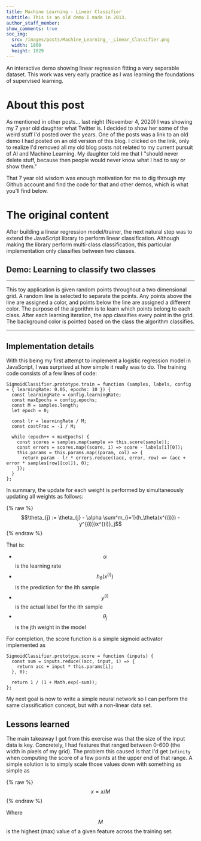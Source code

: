 ```yaml
---
title: Machine Learning - Linear Classifier
subtitle: This is an old demo I made in 2013.
author_staff_member: 
show_comments: true
soc_img:
  src: /images/posts/Machine_Learning_-_Linear_Classifier.png
  width: 1800
  height: 1029
---
```


An interactive demo showing linear regression fitting a very separable dataset. This work was very early practice as I was learning the foundations of supervised learning. 

# About this post

As mentioned in other posts... last night (November 4, 2020) I was showing my 7 year old daughter what Twitter is. I decided to show her some of the weird stuff I'd posted over the years. One of the posts was a link to an old demo I had posted on an old version of this blog. I clicked on the link, only to realize I'd removed all my old blog posts not related to my current pursuit of AI and Machine Learning. My daughter told me that I "should never delete stuff, because then people would never know what I had to say or show them."

That 7 year old wisdom was enough motivation for me to dig through my Github account and find the code for that and other demos, which is what you'll find below.

# The original content 

After building a linear regression model/trainer, the next natural step was to extend the JavaScript library to perform linear classification. Although making the library perform multi-class classification, this particular implementation only classifies between two classes.

## Demo: Learning to classify two classes
-----

This toy application is given random points throughout a two dimensional grid. A random line is selected to separate the points. Any points above the line are assigned a color, and points below the line are assigned a different color. The purpose of the algorithm is to learn which points belong to each class. After each learning iteration, the app classifies every point in the grid. The background color is pointed based on the class the algorithm classifies.

<div id="linear-classifier-container"></div>
<style>
    .lin-reg-canvas {
        background: #fff;
        width: 50%;
        image-rendering: pixelated;
    }
    #painting-container p { font-family: monospace; }
    #painting-container button { margin: 10px auto; }
    @media only screen and (max-width: 600px) {
        .lin-reg-canvas {
            width: 100%;
        }
    }
</style>
<script src="/js/MathJax.js"></script>
<script src="/js/demo/logistic_regression_plot.bundle.js"></script>
<script>formigone.logistic_regression_plot.default(document.getElementById('linear-classifier-container'));</script>

<hr/>

## Implementation details

With this being my first attempt to implement a logistic regression model in JavaScript, I was surprised at how simple it really was to do. The training code consists of a few lines of code: 
 
    SigmoidClassifier.prototype.train = function (samples, labels, config = { learningRate: 0.05, epochs: 10 }) {
      const learningRate = config.learningRate;
      const maxEpochs = config.epochs;
      const M = samples.length;
      let epoch = 0;

      const lr = learningRate / M;
      const costFrac = -1 / M;
    
      while (epoch++ < maxEpochs) {
        const scores = samples.map(sample => this.score(sample));
        const errors = scores.map((score, i) => score - labels[i][0]);
        this.params = this.params.map((param, col) => {
          return param - lr * errors.reduce((acc, error, row) => (acc + error * samples[row][col]), 0);
        });
      }
    };

In summary, the update for each weight is performed by simultaneously updating all weights as follows: 

{% raw %}
  $$\theta_{j} := \theta_{j} - \alpha \sum^m_{i=1}(h_\theta(x^{(i)}) - y^{(i)})x^{(i)}_j$$ 
{% endraw %}

That is:
 + $$\alpha$$ is the learning rate 
 + $$h_\theta(x^{(i)})$$ is the prediction for the ith sample
 + $$y^{(i)}$$ is the actual label for the ith sample
 + $$\theta_{j}$$ is the jth weight in the model

For completion, the score function is a simple sigmoid activator implemented as

    SigmoidClassifier.prototype.score = function (inputs) {
      const sum = inputs.reduce((acc, input, i) => {
        return acc + input * this.params[i];
      }, 0);
    
      return 1 / (1 + Math.exp(-sum));
    };

My next goal is now to write a simple neural network so I can perform the same classification concept, but with a non-linear data set. 

## Lessons learned

The main takeaway I got from this exercise was that the size of the input data is key. Concretely, I had features that ranged between 0-600 (the width in pixels of my grid). The problem this caused is that I'd get `Infinity` when computing the score of a few points at the upper end of that range. A simple solution is to simply scale those values down with something as simple as 
 
 {% raw %}
   $$x = x / M$$
 {% endraw %}
 
Where $$M$$ is the highest (max) value of a given feature across the training set.
